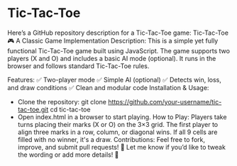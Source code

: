 # Tic-Tac-Toe
Here’s a GitHub repository description for a Tic-Tac-Toe game: Tic-Tac-Toe 🎮  A Classic Game Implementation Description: This is a simple yet fully functional Tic-Tac-Toe game built using JavaScript. The game supports two players (X and O) and includes a basic AI mode (optional). It runs in the browser and follows standard Tic-Tac-Toe rules.

Features:
✅ Two-player mode
✅ Simple AI (optional)
✅ Detects win, loss, and draw conditions
✅ Clean and modular code
Installation & Usage:
- Clone the repository:
git clone https://github.com/your-username/tic-tac-toe.git
cd tic-tac-toe
- Open index.html in a browser to start playing.
How to Play:
Players take turns placing their marks (X or O) on the 3×3 grid. The first player to align three marks in a row, column, or diagonal wins. If all 9 cells are filled with no winner, it's a draw.
Contributions:
Feel free to fork, improve, and submit pull requests! 🎉
Let me know if you’d like to tweak the wording or add more details! 🚀
